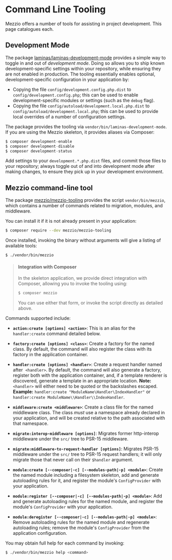 # Command Line Tooling

Mezzio offers a number of tools for assisting in project development. This
page catalogues each.

## Development Mode

The package [laminas/laminas-development-mode](https://github.com/laminas/laminas-development-mode)
provides a simple way to toggle in and out of _development mode_. Doing so
allows you to ship known development-specific settings within your repository,
while ensuring they are not enabled in production. The tooling essentially
enables optional, development-specific configuration in your application by:

- Copying the file `config/development.config.php.dist` to
  `config/development.config.php`; this can be used to enable
  development-specific modules or settings (such as the `debug` flag).
- Copying the file `config/autoload/development.local.php.dist` to
  `config/autoload/development.local.php`; this can be used to provide local
  overrides of a number of configuration settings.

The package provides the tooling via `vendor/bin/laminas-development-mode`. If you
are using the Mezzio skeleton, it provides aliases via Composer:

```php
$ composer development-enable
$ composer development-disable
$ composer development-status
```

Add settings to your `development.*.php.dist` files, and commit those files to
your repository; always toggle out of and into development mode after making
changes, to ensure they pick up in your development environment.

## Mezzio command-line tool

The package [mezzio/mezzio-tooling](https://github.com/mezzio/mezzio-tooling)
provides the script `vendor/bin/mezzio`, which contains a number of commands
related to migration, modules, and middleware.

You can install it if it is not already present in your application:

```bash
$ composer require --dev mezzio/mezzio-tooling
```

Once installed, invoking the binary without arguments will give a listing of
available tools:

```bash
$ ./vendor/bin/mezzio
```

> #### Integration with Composer
>
> In the skeleton application, we provide direct integration with Composer,
> allowing you to invoke the tooling using:
>
> ```bash
> $ composer mezzio
> ```
>
> You can use either that form, or invoke the script directly as detailed above.

Commands supported include:

- **`action:create [options] <action>`**: This is an alias for the
  `handler:create` command detailed below.

- **`factory:create [options] <class>`**: Create a factory for the named class.
  By default, the command will also register the class with its factory in the
  application container.

- **`handler:create [options] <handler>`**: Create a request handler named after
  `<handler>`. By default, the command will also generate a factory, register
  both with the application container, and, if a template renderer is
  discovered, generate a template in an appropriate location. **Note:**
  `<handler>` will either need to be quoted or the backslashes escaped.
  **Example:** `handler:create "ModuleName\Handler\IndexHandler"` or
  `handler:create ModuleName\\Handler\\IndexHandler`.

- **`middleware:create <middleware>`**: Create a class file for the named
  middleware class. The class _must_ use a namespace already declared in your
  application, and will be created relative to the path associated with that
  namespace.

- **`migrate:interop-middleware [options]`**: Migrates former http-interop
  middleware under the `src/` tree to PSR-15 middleware.

- **`migrate:middleware-to-request-handler [options]`**: Migrates PSR-15
  middleware under the `src/` tree to PSR-15 request handlers; it will only
  migrate those that never call on their `$handler` argument.

- **`module:create [--composer|-c] [--modules-path|-p] <module>`**: Create the
  named module including a filesystem skeleton, add and generate autoloading
  rules for it, and register the module's `ConfigProvider` with your
  application.

- **`module:register [--composer|-c] [--modules-path|-p] <module>`**: Add and
  generate autoloading rules for the named module,  and register the module's
  `ConfigProvider` with your application.

- **`module:deregister [--composer|-c] [--modules-path|-p] <module>`**: Remove
  autoloading rules for the named module and regenerate autoloading rules;
  remove the module's `ConfigProvider` from the application configuration.

You may obtain full help for each command by invoking:

```bash
$ ./vendor/bin/mezzio help <command>
```
